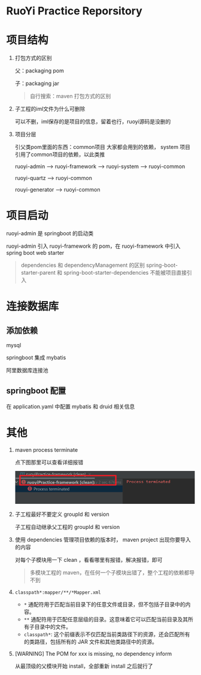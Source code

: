 # RuoYi Practice Reporsitory

# 项目结构

1. 打包方式的区别

    父：packaging pom

    子：packaging jar

    > 自行搜索：maven 打包方式的区别

2. 子工程的iml文件为什么可删除

    可以不删，iml保存的是项目的信息，留着也行，ruoyi源码是没删的

3. 项目分层

    引父类pom里面的东西：common项目 大家都会用到的依赖， system 项目引用了common项目的依赖，以此类推

    ruoyi-admin --> ruoyi-framework --> ruoyi-system --> ruoyi-common

    ruoyi-quartz --> ruoyi-common

    rouyi-generator --> ruoyi-common

# 项目启动

ruoyi-admin 是 springboot 的启动类

ruoyi-admin 引入 ruoyi-framework 的 pom，在 ruoyi-framework 中引入 spring boot web starter

> dependencies 和 dependencyManagement 的区别
> spring-boot-starter-parent 和 spring-boot-starter-dependencies 不能被项目直接引入

# 连接数据库

## 添加依赖

mysql

springboot 集成 mybatis

阿里数据库连接池

## springboot 配置 

在 application.yaml 中配置 mybatis 和 druid 相关信息


# 其他

1. maven process terminate

    点下图那里可以查看详细报错

    ![alt text](image/image.png)

2. 子工程最好不要定义 groupId 和 version

    子工程自动继承父工程的 groupId 和 version

3. 使用 dependencies 管理项目依赖的版本时， maven project 出现你要导入的内容

    对每个子模块用一下 clean ，看看哪里有报错，解决报错，即可

    > 多模块工程的 maven，在任何一个子模块出错了，整个工程的依赖都导不到

4. `classpath*:mapper/**/*Mapper.xml`

    - `*` 通配符用于匹配当前目录下的任意文件或目录，但不包括子目录中的内容。
    - `**` 通配符用于匹配任意层级的目录。这意味着它可以匹配当前目录及其所有子目录中的文件。
    - `classpath*`: 这个前缀表示不仅匹配当前类路径下的资源，还会匹配所有的类路径，包括所有的 JAR 文件和其他类路径中的资源。

5. [WARNING] The POM for xxx is missing, no dependency inform

    从最顶级的父模块开始 install，全部重新 install 之后就行了